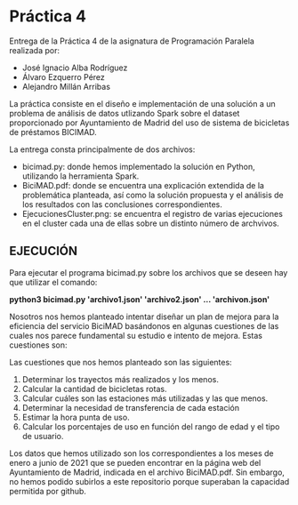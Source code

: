 # Práctica 4
Entrega de la Práctica 4 de la asignatura de Programación Paralela realizada por:
- José Ignacio Alba Rodríguez
- Álvaro Ezquerro Pérez
- Alejandro Millán Arribas

La práctica consiste en el diseño e implementación de una solución a un problema de análisis de datos utlizando Spark sobre el dataset proporcionado por Ayuntamiento de Madrid del uso de sistema de bicicletas de préstamos BICIMAD. 

La entrega consta principalmente de dos archivos:
- bicimad.py: donde hemos implementado la solución en Python, utilizando la herramienta Spark.
- BiciMAD.pdf: donde se encuentra una explicación extendida de la problemática planteada, así como la solución propuesta y el análisis de los resultados con las conclusiones correspondientes.
- EjecucionesCluster.png: se encuentra el registro de varias ejecuciones en el cluster cada una de ellas sobre un distinto número de archvivos.

## EJECUCIÓN
Para ejecutar el programa bicimad.py sobre los archivos que se deseen hay que utilizar el comando:

**python3 bicimad.py 'archivo1.json' 'archivo2.json' ... 'archivon.json'**


Nosotros nos hemos planteado intentar diseñar un plan de mejora para la eficiencia del servicio BiciMAD basándonos en algunas cuestiones de las cuales nos parece fundamental su estudio e intento de mejora. Estas cuestiones son:

Las cuestiones que nos hemos planteado son las siguientes:
1. Determinar los trayectos más realizados y los menos.
2. Calcular la cantidad de bicicletas rotas.
3. Calcular cuáles son las estaciones más utilizadas y las que menos.
4. Determinar la necesidad de transferencia de cada estación
5. Estimar la hora punta de uso.
6. Calcular los porcentajes de uso en función del rango de edad y el tipo de usuario.

Los datos que hemos utilizado son los correspondientes a los meses de enero a junio de 2021 que se pueden encontrar en la página web del Ayuntamiento de Madrid, indicada en el archivo BiciMAD.pdf. Sin embargo, no hemos podido subirlos a este repositorio porque superaban la capacidad permitida por github.

